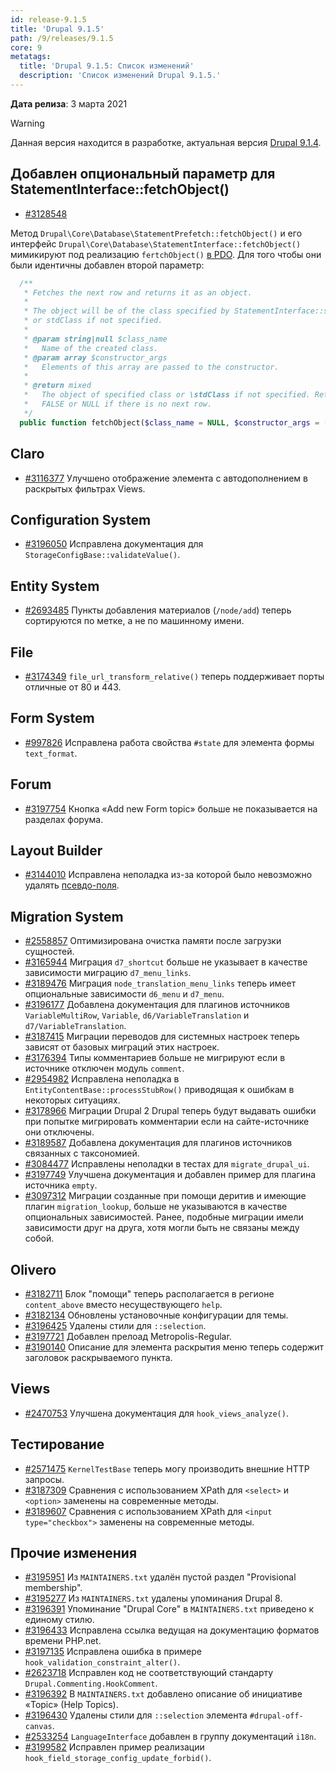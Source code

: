 ```yaml
---
id: release-9.1.5
title: 'Drupal 9.1.5'
path: /9/releases/9.1.5
core: 9
metatags:
  title: 'Drupal 9.1.5: Список изменений'
  description: 'Список изменений Drupal 9.1.5.'
---
```


**Дата релиза**: 3 марта 2021

> [!WARNING]
> Данная версия находится в разработке, актуальная версия [Drupal 9.1.4](release-9.1.4.md).

## Добавлен опциональный параметр для StatementInterface::fetchObject()

- [#3128548](https://www.drupal.org/project/drupal/issues/3128548)

Метод `Drupal\Core\Database\StatementPrefetch::fetchObject()` и его интерфейс `Drupal\Core\Database\StatementInterface::fetchObject()` мимикируют под реализацию `fertchObject()` [в PDO](https://www.php.net/manual/en/pdostatement.fetchobject.php). Для того чтобы они были идентичны добавлен второй параметр:

```php
  /**
   * Fetches the next row and returns it as an object.
   *
   * The object will be of the class specified by StatementInterface::setFetchMode()
   * or stdClass if not specified.
   *
   * @param string|null $class_name
   *   Name of the created class.
   * @param array $constructor_args
   *   Elements of this array are passed to the constructor.
   *
   * @return mixed
   *   The object of specified class or \stdClass if not specified. Returns
   *   FALSE or NULL if there is no next row.
   */
  public function fetchObject($class_name = NULL, $constructor_args = []);
```

## Claro

- [#3116377](https://www.drupal.org/project/drupal/issues/3116377) Улучшено отображение элемента с автодополнением в раскрытых фильтрах Views.

## Configuration System

- [#3196050](https://www.drupal.org/project/drupal/issues/3196050) Исправлена документация для `StorageConfigBase::validateValue()`.

## Entity System

- [#2693485](https://www.drupal.org/project/drupal/issues/2693485) Пункты добавления материалов (`/node/add`) теперь сортируются по метке, а не по машинному имени.

## File

- [#3174349](https://www.drupal.org/project/drupal/issues/3174349) `file_url_transform_relative()` теперь поддерживает порты отличные от 80 и 443.

## Form System

- [#997826](https://www.drupal.org/project/drupal/issues/997826) Исправлена работа свойства `#state` для элемента формы `text_format`.

## Forum

- [#3197754](https://www.drupal.org/project/drupal/issues/3197754) Кнопка «Add new Form topic» больше не показывается на разделах форума.

## Layout Builder

- [#3144010](https://www.drupal.org/project/drupal/issues/3144010) Исправлена неполадка из-за которой было невозможно удалять [псевдо-поля](../hooks/extra-fields.md).

## Migration System

- [#2558857](https://www.drupal.org/project/drupal/issues/2558857) Оптимизирована очистка памяти после загрузки сущностей.
- [#3165944](https://www.drupal.org/project/drupal/issues/3165944) Миграция `d7_shortcut` больше не указывает в качестве зависимости миграцию `d7_menu_links`.
- [#3189476](https://www.drupal.org/project/drupal/issues/3189476) Миграция `node_translation_menu_links` теперь имеет опциональные зависимости `d6_menu` и `d7_menu`.
- [#3196177](https://www.drupal.org/project/drupal/issues/3196177) Добавлена документация для плагинов источников `VariableMultiRow`, `Variable`, `d6/VariableTranslation` и `d7/VariableTranslation`.
- [#3187415](https://www.drupal.org/project/drupal/issues/3187415) Миграции переводов для системных настроек теперь зависят от базовых миграций этих настроек.
- [#3176394](https://www.drupal.org/project/drupal/issues/3176394) Типы комментариев больше не мигрируют если в источнике отключен модуль `comment`.
- [#2954982](https://www.drupal.org/project/drupal/issues/2954982) Исправлена неполадка в `EntityContentBase::processStubRow()` приводящая к ошибкам в некоторых ситуациях.
- [#3178966](https://www.drupal.org/project/drupal/issues/3178966) Миграции Drupal 2 Drupal теперь будут выдавать ошибки при попытке мигрировать комментарии если на сайте-источнике они отключены.
- [#3189587](https://www.drupal.org/project/drupal/issues/3189587) Добавлена документация для плагинов источников связанных с таксономией.
- [#3084477](https://www.drupal.org/project/drupal/issues/3084477) Исправлены неполадки в тестах для `migrate_drupal_ui`.
- [#3197749](https://www.drupal.org/project/drupal/issues/3197749) Улучшена документация и добавлен пример для плагина источника `empty`.
- [#3097312](https://www.drupal.org/project/drupal/issues/3097312) Миграции созданные при помощи деритив и имеющие плагин `migration_lookup`, больше не указываются в качестве опциональных зависимостей. Ранее, подобные миграции имели зависимости друг на друга, хотя могли быть не связаны между собой.

## Olivero

- [#3182711](https://www.drupal.org/project/drupal/issues/3182711) Блок "помощи" теперь располагается в регионе `content_above` вместо несуществующего `help`.
- [#3182134](https://www.drupal.org/project/drupal/issues/3182134) Обновлены установочные конфигурации для темы.
- [#3196425](https://www.drupal.org/project/drupal/issues/3196425) Удалены стили для `::selection`.
- [#3197721](https://www.drupal.org/project/drupal/issues/3197721) Добавлен прелоад Metropolis-Regular.
- [#3190140](https://www.drupal.org/project/drupal/issues/3190140) Описание для элемента раскрытия меню теперь содержит заголовок раскрываемого пункта.

## Views

- [#2470753](https://www.drupal.org/project/drupal/issues/2470753) Улучшена документация для `hook_views_analyze()`.

## Тестирование

- [#2571475](https://www.drupal.org/project/drupal/issues/2571475) `KernelTestBase` теперь могу производить внешние HTTP запросы.
- [#3187309](https://www.drupal.org/project/drupal/issues/3187309) Сравнения с использованием XPath для `<select>` и `<option>` заменены на современные методы.
- [#3189607](https://www.drupal.org/project/drupal/issues/3189607) Сравнения с использованием XPath для `<input type="checkbox">` заменены на современные методы.

## Прочие изменения

- [#3195951](https://www.drupal.org/project/drupal/issues/3195951) Из `MAINTAINERS.txt` удалён пустой раздел "Provisional membership".
- [#3195277](https://www.drupal.org/project/drupal/issues/3195277) Из `MAINTAINERS.txt` удалены упоминания Drupal 8.
- [#3196391](https://www.drupal.org/project/drupal/issues/3196391) Упоминание "Drupal Core" в `MAINTAINERS.txt` приведено к единому стилю.
- [#3196433](https://www.drupal.org/project/drupal/issues/3196433) Исправлена ссылка ведущая на документацию форматов времени PHP.net.
- [#3197135](https://www.drupal.org/project/drupal/issues/3197135) Исправлена ошибка в примере `hook_validation_constraint_alter()`.
- [#2623718](https://www.drupal.org/project/drupal/issues/2623718) Исправлен код не соответствующий стандарту `Drupal.Commenting.HookComment`.
- [#3196392](https://www.drupal.org/project/drupal/issues/3196392) В `MAINTAINERS.txt` добавлено описание об инициативе «Topic» (Help Topics).
- [#3196430](https://www.drupal.org/project/drupal/issues/3196430) Удалены стили для `::selection` элемента `#drupal-off-canvas`.
- [#2533254](https://www.drupal.org/project/drupal/issues/2533254) `LanguageInterface` добавлен в группу документаций `i18n`.
- [#3199582](https://www.drupal.org/project/drupal/issues/3199582) Исправлен пример реализации `hook_field_storage_config_update_forbid()`.